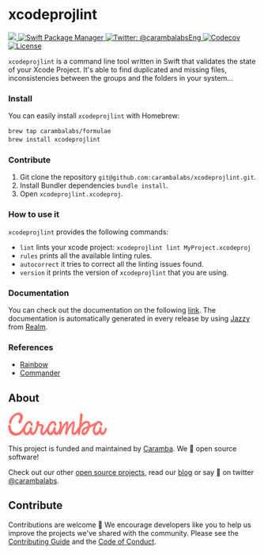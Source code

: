 # xcodeprojlint

<a href="https://travis-ci.org/carambalabs/xcodeprojlint">
    <img src="https://travis-ci.org/carambalabs/xcodeprojlint.svg?branch=master">
</a>
<a href="https://swift.org/package-manager">
    <img src="https://img.shields.io/badge/spm-compatible-brightgreen.svg?style=flat" alt="Swift Package Manager" />
</a>
<a href="https://twitter.com/carambalabsEng">
    <img src="https://img.shields.io/badge/contact-@carambalabsEng-blue.svg?style=flat" alt="Twitter: @carambalabsEng" />
</a>
<a href="https://codecov.io/gh/carambalabs/xcodeproj">
  <img src="https://codecov.io/gh/carambalabs/xcodeproj/branch/master/graph/badge.svg" alt="Codecov" />
</a>
<a href="https://opensource.org/licenses/MIT">
  <img src="https://img.shields.io/badge/License-MIT-yellow.svg" alt="License" />
</a>

`xcodeprojlint` is a command line tool written in Swift that validates the state of your Xcode Project. It's able to find duplicated and missing files, inconsistencies between the groups and the folders in your system...


### Install

You can easily install `xcodeprojlint` with Homebrew:

```bash
brew tap carambalabs/formulae
brew install xcodeprojlint
```

### Contribute

1. Git clone the repository `git@github.com:carambalabs/xcodeprojlint.git`.
2. Install Bundler dependencies `bundle install`.
2. Open `xcodeprojlint.xcodeproj`.

### How to use it

`xcodeprojlint` provides the following commands:

- `lint` lints your xcode project: `xcodeprojlint lint MyProject.xcodeproj`
- `rules` prints all the available linting rules.
- `autocorrect` it tries to correct all the linting issues found.
- `version` it prints the version of `xcodeprojlint` that you are using.

### Documentation
You can check out the documentation on the following [link](https://carambalabs.github.io/xcodeprojlint/index.html). The documentation is automatically generated in every release by using [Jazzy](https://github.com/realm/jazzy) from [Realm](https://realm.io).

### References

- [Rainbow](https://github.com/onevcat/Rainbow)
- [Commander](https://github.com/kylef/Commander.git)

## About

<img src="https://github.com/carambalabs/Foundation/blob/master/ASSETS/logo-salmon.png?raw=true" width="200" />

This project is funded and maintained by [Caramba](http://caramba.io). We 💛 open source software!

Check out our other [open source projects](https://github.com/carambalabs/), read our [blog](http://blog.caramba.io) or say :wave: on twitter [@carambalabs](http://twitter.com/carambalabs).

## Contribute

Contributions are welcome :metal: We encourage developers like you to help us improve the projects we've shared with the community. Please see the [Contributing Guide](https://github.com/carambalabs/Foundation/blob/master/CONTRIBUTING.md) and the [Code of Conduct](https://github.com/carambalabs/Foundation/blob/master/CONDUCT.md).
